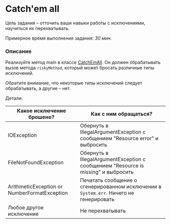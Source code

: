 # Catch'em all

Цель задания – отточить ваши навыки работы с исключениями, научиться их перехватывать. 

Примерное время выполнения задания: _30 мин_.

### Описание 
Реализуйте метод main в классе [CatchEmAll](src/main/java/com/epam/training/student_Sergei_Bespalov/CatchEmAll.java).
Он должен обрабатывать вызов метода `riskyMethod`, который может бросать различные типы исключений. 

Обратите внимание, что некоторые типы исключений следует обрабатывать, а другие – нет. 

Детали: 

| Какое исключение брошено?  | Как с ним обращаться? |
| --- | --- |
| IOException | Обернуть в IllegalArgumentException с сообщением "Resource error" и выбросить  |
| FileNotFoundException | Обернуть в IllegalArgumentException с сообщением "Resource is missing" и выбросить | 
| ArithmeticException or NumberFormatException | Печатать сообщение о сгенерированном исключении в `System.err`. Ничего не генерировать |
| Любое другое исключение | Не перехватывать |

